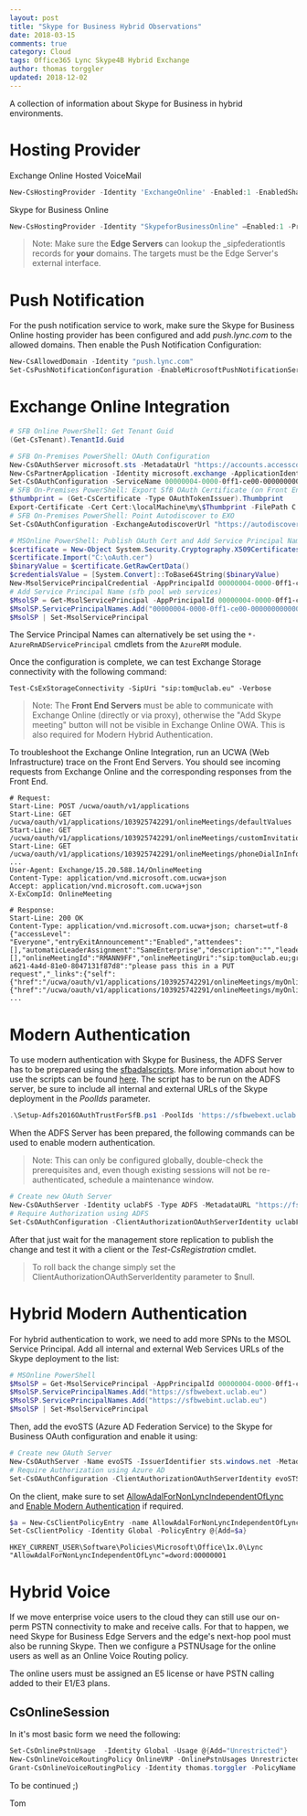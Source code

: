 ```yaml
---
layout: post
title: "Skype for Business Hybrid Observations"
date: 2018-03-15
comments: true
category: Cloud
tags: Office365 Lync Skype4B Hybrid Exchange
author: thomas torggler
updated: 2018-12-02
---
```


A collection of information about Skype for Business in hybrid environments.

<!-- more -->

# Hosting Provider

Exchange Online Hosted VoiceMail 

```powershell
New-CsHostingProvider -Identity 'ExchangeOnline' -Enabled:1 -EnabledSharedAddressSpace:1 -HostsOCSUsers:0 -ProxyFqdn "exap.um.outlook.com" -IsLocal:0 -VerificationLevel UseSourceVerification
```

Skype for Business Online

```powershell
New-CsHostingProvider -Identity "SkypeforBusinessOnline" –Enabled:1 -ProxyFQDN "sipfed.online.lync.com" – EnabledSharedAddressSpace:1 -VerificationLevel UseSourceVerification – HostsOCSUsers:1 -AutodiscoverUrl 'https://webdir.online.lync.com/Autodiscover/AutodiscoverService.svc/root'
```

> Note: Make sure the **Edge Servers** can lookup the \_sipfederationtls records for **your** domains. The targets must be the Edge Server's external interface. 

# Push Notification

For the push notification service to work, make sure the Skype for Business Online hosting provider has been configured and add _push.lync.com_ to the allowed domains. Then enable the Push Notification Configuration: 

```powershell
New-CsAllowedDomain -Identity "push.lync.com"
Set-CsPushNotificationConfiguration -EnableMicrosoftPushNotificationService $True – EnableApplePushNotificationService $True
```

# Exchange Online Integration

```powershell
# SFB Online PowerShell: Get Tenant Guid
(Get-CsTenant).TenantId.Guid

# SFB On-Premises PowerShell: OAuth Configuration
New-CsOAuthServer microsoft.sts -MetadataUrl "https://accounts.accesscontrol.windows.net/<GUID from above>/metadata/json/1"
New-CsPartnerApplication -Identity microsoft.exchange -ApplicationIdentifier 00000002-0000-0ff1-ce00-000000000000 -ApplicationTrustLevel Full -UseOAuthServer
Set-CsOAuthConfiguration -ServiceName 00000004-0000-0ff1-ce00-000000000000
# SFB On-Premises PowerShell: Export SfB OAuth Certificate (on Front End Server)
$thumbprint = (Get-CsCertificate -Type OAuthTokenIssuer).Thumbprint
Export-Certificate -Cert Cert:\localMachine\my\$Thumbprint -FilePath C:\oAuth.cer
# SFB On-Premises PowerShell: Point Autodiscover to EXO
Set-CsOAuthConfiguration -ExchangeAutodiscoverUrl "https://autodiscover-s.outlook.com/autodiscover/autodiscover.svc"

# MSOnline PowerShell: Publish OAuth Cert and Add Service Principal Name
$certificate = New-Object System.Security.Cryptography.X509Certificates.X509Certificate
$certificate.Import("C:\oAuth.cer")
$binaryValue = $certificate.GetRawCertData()
$credentialsValue = [System.Convert]::ToBase64String($binaryValue)
New-MsolServicePrincipalCredential -AppPrincipalId 00000004-0000-0ff1-ce00-000000000000 -Type Asymmetric -Usage Verify -Value $credentialsValue
# Add Service Principal Name (sfb pool web services)
$MsolSP = Get-MsolServicePrincipal -AppPrincipalId 00000004-0000-0ff1-ce00-000000000000
$MsolSP.ServicePrincipalNames.Add("00000004-0000-0ff1-ce00-000000000000/sfbwebext.uclab.eu")
$MsolSP | Set-MsolServicePrincipal
```

The Service Principal Names can alternatively be set using the `*-AzureRmADServicePrincipal` cmdlets from the `AzureRM` module.

Once the configuration is complete, we can test Exchange Storage connectivity with the following command: 

```
Test-CsExStorageConnectivity -SipUri "sip:tom@uclab.eu" -Verbose
```

> Note: The **Front End Servers** must be able to communicate with Exchange Online (directly or via proxy), otherwise the "Add Skype meeting" button will not be visible in Exchange Online OWA. This is also required for Modern Hybrid Authentication.

To troubleshoot the Exchange Online Integration, run an UCWA (Web Infrastructure) trace on the Front End Servers. You should see incoming requests from Exchange Online and the corresponding responses from the Front End.

```
# Request: 
Start-Line: POST /ucwa/oauth/v1/applications
Start-Line: GET /ucwa/oauth/v1/applications/103925742291/onlineMeetings/defaultValues
Start-Line: GET /ucwa/oauth/v1/applications/103925742291/onlineMeetings/customInvitation
Start-Line: GET /ucwa/oauth/v1/applications/103925742291/onlineMeetings/phoneDialInInformation
...
User-Agent: Exchange/15.20.588.14/OnlineMeeting
Content-Type: application/vnd.microsoft.com.ucwa+json
Accept: application/vnd.microsoft.com.ucwa+json
X-ExCompId: OnlineMeeting

# Response:
Start-Line: 200 OK
Content-Type: application/vnd.microsoft.com.ucwa+json; charset=utf-8
{"accessLevel": "Everyone","entryExitAnnouncement":"Enabled","attendees":[],"automaticLeaderAssignment":"SameEnterprise","description":"","leaders":[],"onlineMeetingId":"RMANN9FF","onlineMeetingUri":"sip:tom@uclab.eu;gruu;opaque=app:conf:focus:id:RMANN9FF","onlineMeetingRel":"myOnlineMeetings","organizerUri":"sip:tom@uclab.eu","conferenceId":"257150","phoneUserAdmission":"Enabled","lobbyBypassForPhoneUsers":"Disabled","subject":"","joinUrl":"https://meet.uclab.eu/tom/RMANN9FF","2c04865e-a621-4a4d-81e0-8047131f87d8":"please pass this in a PUT request","_links":{"self":{"href":"/ucwa/oauth/v1/applications/103925742291/onlineMeetings/myOnlineMeetings/RMANN9FF"},"onlineMeetingExtensions":{"href":"/ucwa/oauth/v1/applications/103925742291/onlineMeetings/myOnlineMeetings/RMANN9FF/extensions"}},"rel":"myOnlineMeeting","etag":"3055269905"}
...
```

# Modern Authentication

To use modern authentication with Skype for Business, the ADFS Server has to be prepared using the [sfbadalscripts](https://aka.ms/sfbadalscripts). More information about how to use the scripts can be found [here](https://technet.microsoft.com/en-us/library/mt710548.aspx?f=255&MSPPError=-2147217396). The script has to be run on the ADFS server, be sure to include all internal and external URLs of the Skype deployment in the _PoolIds_ parameter.

```powershell
.\Setup-Adfs2016OAuthTrustForSfB.ps1 -PoolIds 'https://sfbwebext.uclab.eu/','https://sfbwebint.uclab.eu/'
```

When the ADFS Server has been prepared, the following commands can be used to enable modern authentication.

> Note: This can only be configured globally, double-check the prerequisites and, even though existing sessions will not be re-authenticated, schedule a maintenance window.

```powershell
# Create new OAuth Server
New-CsOAuthServer -Identity uclabFS -Type ADFS -MetadataURL "https://fs.uclab.eu/FederationMetadata/2007-06/FederationMetadata.xml"
# Require Authorization using ADFS
Set-CsOAuthConfiguration -ClientAuthorizationOAuthServerIdentity uclabFS
```

After that just wait for the management store replication to publish the change and test it with a client or the _Test-CsRegistration_ cmdlet.

> To roll back the change simply set the ClientAuthorizationOAuthServerIdentity parameter to $null.


# Hybrid Modern Authentication

For hybrid authentication to work, we need to add more SPNs to the MSOL Service Principal. Add all internal and external Web Services URLs of the Skype deployment to the list:

```powershell
# MSOnline PowerShell
$MsolSP = Get-MsolServicePrincipal -AppPrincipalId 00000004-0000-0ff1-ce00-000000000000
$MsolSP.ServicePrincipalNames.Add("https://sfbwebext.uclab.eu")
$MsolSP.ServicePrincipalNames.Add("https://sfbwebint.uclab.eu")
$MsolSP | Set-MsolServicePrincipal
```

Then, add the evoSTS (Azure AD Federation Service) to the Skype for Business OAuth configuration and enable it using:

```powershell
# Create new OAuth Server
New-CsOAuthServer -Name evoSTS -IssuerIdentifier sts.windows.net -MetadataUrl "https://login.windows.net/common/FederationMetadata/2007-06/FederationMetadata.xml" -Type AzureAd -AcceptSecurityIdentifierInformation $True
# Require Authorization using Azure AD
Set-CsOAuthConfiguration -ClientAuthorizationOAuthServerIdentity evoSTS
```

On the client, make sure to set [AllowAdalForNonLyncIndependentOfLync](https://support.microsoft.com/en-us/help/3082803/info-about-the-allowadalfornonlyncindependentoflync-setting-in-skype-f) and [Enable Modern Authentication](https://support.office.com/en-us/article/enable-modern-authentication-for-office-2013-on-windows-devices-7dc1c01a-090f-4971-9677-f1b192d6c910) if required.

```powershell
$a = New-CsClientPolicyEntry -name AllowAdalForNonLyncIndependentOfLync -value "True"
Set-CsClientPolicy -Identity Global -PolicyEntry @{Add=$a} 
```

```
HKEY_CURRENT_USER\Software\Policies\Microsoft\Office\1x.0\Lync
"AllowAdalForNonLyncIndependentOfLync"=dword:00000001
```


# Hybrid Voice

If we move enterprise voice users to the cloud they can still use our on-perm PSTN connectivity to make and receive calls. For that to happen, we need Skype for Business Edge Servers and the edge's next-hop pool must also be running Skype. Then we configure a PSTNUsage for the online users as well as an Online Voice Routing policy.

The online users must be assigned an E5 license or have PSTN calling added to their E1/E3 plans.

## CsOnlineSession

In it's most basic form we need the following:

```powershell
Set-CsOnlinePstnUsage  -Identity Global -Usage @{Add="Unrestricted"}
New-CsOnlineVoiceRoutingPolicy OnlineVRP -OnlinePstnUsages Unrestricted
Grant-CsOnlineVoiceRoutingPolicy -Identity thomas.torggler -PolicyName OnlineVRP
```

To be continued ;) 

Tom